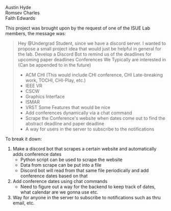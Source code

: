 Austin Hyde  
Romsev Charles  
Faith Edwards  


This project was brought upon by the request of one of the ISUE Lab members, the message was:

>Hey @Undergrad Student, since we have a discord server. I wanted to propose a small project idea that would just be helpful in general for the lab. 
>Develop a Discord Bot to remind us of the deadlines for upcoming paper deadlines
>Conferences We Typically are interested in (Can be appended to in the future)
>  - ACM CHI (This would include CHI conference, CHI Late-breaking work, TOCHI, CHI-Play, etc.)
>  - IEEE VR
>  - CSCW
>  - Graphics Interface
>  - ISMAR
>  - VRST
>Some Features that would be nice 
>- Add conferences dynamically via a chat command 
>- Scrape the Conference's website when dates come out to find the abstract deadline and paper deadline 
>- A way for users in the server to subscribe to the notifications



To break it down:

1) Make a discord bot that scrapes a certain website and automatically adds conference dates
    - Python script can be used to scrape the website
    - Data from scrape can be put into a file
    - Discord bot will read from that same file periodically and add conference dates based on that
2) Add conference dates using chat commands
    - Need to figure out a way for the backend to keep track of dates, what calendar are we gonna use etc.
3) Way for anyone in the server to subscribe to notifications such as thru email, etc.




